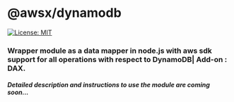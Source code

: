 # @awsx/dynamodb

[![License: MIT](https://img.shields.io/badge/License-MIT-blue.svg)](https://opensource.org/licenses/MIT)

### Wrapper module as a data mapper in node.js with aws sdk support for all operations with respect to DynamoDB| Add-on : DAX.

##### Detailed description and instructions to use the module are coming soon...